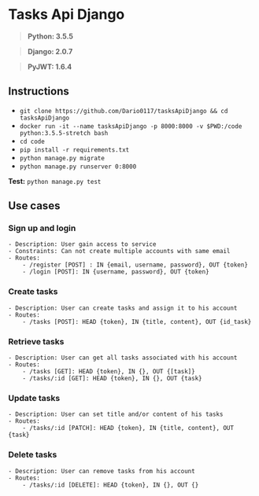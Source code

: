 # Tasks Api Django

> **Python: 3.5.5**

> **Django: 2.0.7**

> **PyJWT: 1.6.4**

## Instructions

- `git clone https://github.com/Dario0117/tasksApiDjango && cd tasksApiDjango`
- `docker run -it --name tasksApiDjango -p 8000:8000 -v $PWD:/code python:3.5.5-stretch bash`
- `cd code`
- `pip install -r requirements.txt`
- `python manage.py migrate`
- `python manage.py runserver 0:8000`

**Test:** `python manage.py test`

## Use cases

### Sign up and login

    - Description: User gain access to service
    - Constraints: Can not create multiple accounts with same email
    - Routes:
        - /register [POST] : IN {email, username, password}, OUT {token}
        - /login [POST]: IN {username, password}, OUT {token}

### Create tasks

    - Description: User can create tasks and assign it to his account
    - Routes:
        - /tasks [POST]: HEAD {token}, IN {title, content}, OUT {id_task}

### Retrieve tasks

    - Description: User can get all tasks associated with his account
    - Routes:
        - /tasks [GET]: HEAD {token}, IN {}, OUT {[task]}
        - /tasks/:id [GET]: HEAD {token}, IN {}, OUT {task}

### Update tasks

    - Description: User can set title and/or content of his tasks
    - Routes:
        - /tasks/:id [PATCH]: HEAD {token}, IN {title, content}, OUT {task}

### Delete tasks

    - Description: User can remove tasks from his account
    - Routes:
        - /tasks/:id [DELETE]: HEAD {token}, IN {}, OUT {}
